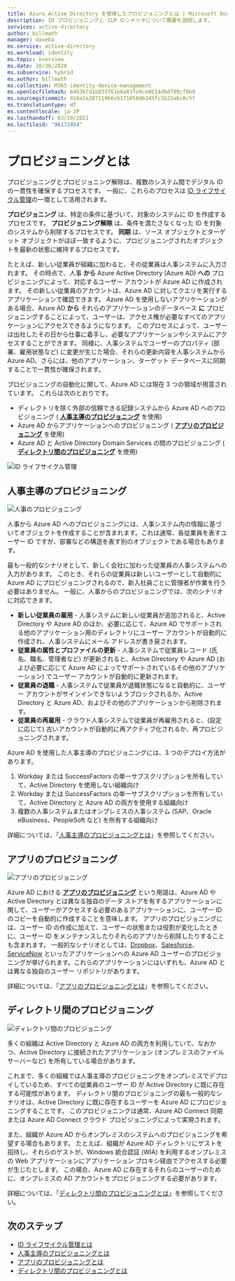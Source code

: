 ```yaml
---
title: Azure Active Directory を使用したプロビジョニングとは | Microsoft Docs
description: ID プロビジョニングと ILM のシナリオについて概要を説明します。
services: active-directory
author: billmath
manager: daveba
ms.service: active-directory
ms.workload: identity
ms.topic: overview
ms.date: 10/30/2020
ms.subservice: hybrid
ms.author: billmath
ms.collection: M365-identity-device-management
ms.openlocfilehash: 640367d1b833f61e8a83fe9ce6b14d6d799cf9b9
ms.sourcegitcommit: 910a1a38711966cb171050db245fc3b22abc8c5f
ms.translationtype: HT
ms.contentlocale: ja-JP
ms.lasthandoff: 03/19/2021
ms.locfileid: "96172454"
---
```

# <a name="what-is-provisioning"></a>プロビジョニングとは

プロビジョニングとプロビジョニング解除は、複数のシステム間でデジタル ID の一貫性を確保するプロセスです。  一般に、これらのプロセスは [ID ライフサイクル管理](what-is-identity-lifecycle-management.md)の一環として活用されます。

**プロビジョニング** は、特定の条件に基づいて、対象のシステムに ID を作成するプロセスです。  **プロビジョニング解除** は、条件を満たさなくなった ID を対象のシステムから削除するプロセスです。 **同期** は、ソース オブジェクトとターゲット オブジェクトがほぼ一致するように、プロビジョニングされたオブジェクトを最新の状態に維持するプロセスです。

たとえば、新しい従業員が組織に加わると、その従業員は人事システムに入力されます。  その時点で、人事 **から** Azure Active Directory (Azure AD) **への** プロビジョニングによって、対応するユーザー アカウントが Azure AD に作成されます。 その新しい従業員のアカウントは、Azure AD に対してクエリを実行するアプリケーションで確認できます。  Azure AD を使用しないアプリケーションがある場合、Azure AD **から** それらのアプリケーションのデータベース **に** プロビジョニングすることによって、ユーザーは、アクセス権が必要なすべてのアプリケーションにアクセスできるようになります。  このプロセスによって、ユーザーは出社したその日から仕事に着手し、必要なアプリケーションやシステムにアクセスすることができます。  同様に、人事システムでユーザーのプロパティ (部署、雇用状態など) に変更が生じた場合、それらの更新内容を人事システムから Azure AD、さらには、他のアプリケーション、ターゲット データベースに同期することで一貫性が確保されます。

プロビジョニングの自動化に関して、Azure AD には現在 3 つの領域が用意されています。  これらは次のとおりです。  

- ディレクトリを除く外部の信頼できる記録システムから Azure AD へのプロビジョニング ( **[人事主導のプロビジョニング](#hr-driven-provisioning)** を使用)  
- Azure AD からアプリケーションへのプロビジョニング ( **[アプリのプロビジョニング](#app-provisioning)** を使用)  
- Azure AD と Active Directory Domain Services の間のプロビジョニング ( **[ディレクトリ間のプロビジョニング](#inter-directory-provisioning)** を使用) 

![ID ライフサイクル管理](media/what-is-provisioning/provisioning.png)

## <a name="hr-driven-provisioning"></a>人事主導のプロビジョニング

![人事のプロビジョニング](media/what-is-provisioning/cloud-2a.png)

人事から Azure AD へのプロビジョニングには、人事システム内の情報に基づいてオブジェクトを作成することが含まれます。これは通常、各従業員を表すユーザー ID ですが、部署などの構造を表す別のオブジェクトである場合もあります。  

最も一般的なシナリオとして、新しく会社に加わった従業員の人事システムへの入力があります。  このとき、それらの従業員は新しいユーザーとして自動的に Azure AD にプロビジョニングされるので、新入社員ごとに管理者が作業を行う必要はありません。  一般に、人事からのプロビジョニングでは、次のシナリオに対応できます。

- **新しい従業員の雇用** - 人事システムに新しい従業員が追加されると、Active Directory や Azure AD のほか、必要に応じて、Azure AD でサポートされる他のアプリケーション用のディレクトリにユーザー アカウントが自動的に作成され、人事システムにメール アドレスが書き戻されます。
- **従業員の属性とプロファイルの更新** - 人事システムで従業員レコード (氏名、職名、管理者など) が更新されると、Active Directory や Azure AD (および必要に応じて Azure AD によってサポートされているその他のアプリケーション) でユーザー アカウントが自動的に更新されます。
- **従業員の退職** - 人事システムで従業員が退職状態になると自動的に、ユーザー アカウントがサインインできないようブロックされるか、Active Directory と Azure AD、およびその他のアプリケーションから削除されます。
- **従業員の再雇用** - クラウド人事システムで従業員が再雇用されると、(設定に応じて) 古いアカウントが自動的に再アクティブ化されるか、再プロビジョニングされます。

Azure AD を使用した人事主導のプロビジョニングには、3 つのデプロイ方法があります。

1. Workday または SuccessFactors の単一サブスクリプションを所有していて、Active Directory を使用しない組織向け
1. Workday または SuccessFactors の単一サブスクリプションを所有していて、Active Directory と Azure AD の両方を使用する組織向け
1. 複数の人事システムまたはオンプレミスの人事システム (SAP、Oracle eBusiness、PeopleSoft など) を所有する組織向け

詳細については、「[人事主導のプロビジョニングとは](what-is-hr-driven-provisioning.md)」を参照してください。

## <a name="app-provisioning"></a>アプリのプロビジョニング

![アプリのプロビジョニング](media/what-is-provisioning/cloud-3b.png)

Azure AD における **[アプリのプロビジョニング](../app-provisioning/user-provisioning.md)** という用語は、Azure AD や Active Directory とは異なる独自のデータ ストアを有するアプリケーションに関して、ユーザーがアクセスする必要のあるアプリケーションに、ユーザー ID のコピーを自動的に作成することを意味します。 アプリのプロビジョニングには、ユーザー ID の作成に加えて、ユーザーの状態または役割が変化したときに、ユーザー ID をメンテナンスしたりそれらのアプリから削除したりすることも含まれます。 一般的なシナリオとしては、[Dropbox](../saas-apps/dropboxforbusiness-provisioning-tutorial.md)、[Salesforce](../saas-apps/salesforce-provisioning-tutorial.md)、[ServiceNow](../saas-apps/servicenow-provisioning-tutorial.md) といったアプリケーションへの Azure AD ユーザーのプロビジョニングが挙げられます。これらのアプリケーションにはいずれも、Azure AD とは異なる独自のユーザー リポジトリがあります。

詳細については、「[アプリのプロビジョニングとは](what-is-app-provisioning.md)」を参照してください。

## <a name="inter-directory-provisioning"></a>ディレクトリ間のプロビジョニング

![ディレクトリ間のプロビジョニング](media/what-is-provisioning/cloud-4a.png)

多くの組織は Active Directory と Azure AD の両方を利用していて、なおかつ、Active Directory に接続されたアプリケーション (オンプレミスのファイル サーバーなど) を所有している場合があります。

これまで、多くの組織では人事主導のプロビジョニングをオンプレミスでデプロイしているため、すべての従業員のユーザー ID が Active Directory に既に存在する可能性があります。   ディレクトリ間のプロビジョニングの最も一般的なシナリオは、Active Directory に既に存在するユーザーを Azure AD にプロビジョニングすることです。  このプロビジョニングは通常、Azure AD Connect 同期または Azure AD Connect クラウド プロビジョニングによって実現されます。 

また、組織が Azure AD からオンプレミスのシステムへのプロビジョニングを希望する場合もあります。  たとえば、組織が Azure AD ディレクトリにゲストを招待し、それらのゲストが、Windows 統合認証 (WIA) を利用するオンプレミスの Web アプリケーションにアプリケーション プロキシ経由でアクセスする必要が生じたとします。  この場合、Azure AD に存在するそれらのユーザーのために、オンプレミスの AD アカウントをプロビジョニングする必要があります。

詳細については、「[ディレクトリ間のプロビジョニングとは](what-is-inter-directory-provisioning.md)」を参照してください。

 
## <a name="next-steps"></a>次のステップ 
- [ID ライフサイクル管理とは](what-is-identity-lifecycle-management.md)
- [人事主導のプロビジョニングとは](what-is-hr-driven-provisioning.md)
- [アプリのプロビジョニングとは](what-is-app-provisioning.md)
- [ディレクトリ間のプロビジョニングとは](what-is-inter-directory-provisioning.md)